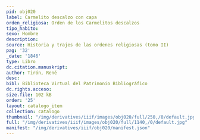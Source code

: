 ```yaml
---
pid: obj020
label: Carmelito descalzo con capa
orden_religiosa: Orden de los Carmelitos descalzos
tipo_habito:
sexo: Hombre
description:
source: Historia y trajes de las ordenes religiosas (tomo II)
pag: '32'
_date: '1846'
type: Libro
dc.citation.manuskript:
author: Tirón, René
desc:
bibl: Biblioteca Virtual del Patrimonio Bibliográfico
dc.rights.acceso:
size.file: 102 kB
order: '25'
layout: catalogo_item
collection: catalogo
thumbnail: "/img/derivatives/iiif/images/obj020/full/250,/0/default.jpg"
full: "/img/derivatives/iiif/images/obj020/full/1140,/0/default.jpg"
manifest: "/img/derivatives/iiif/obj020/manifest.json"
---
```

